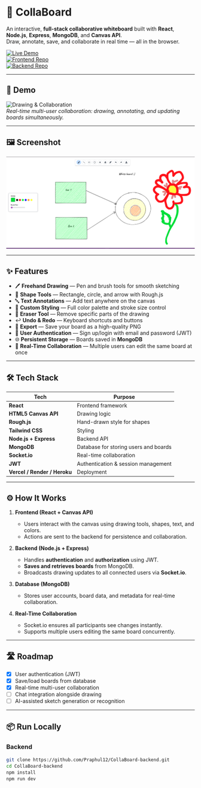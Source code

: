 # 🧠 CollaBoard

An interactive, **full-stack collaborative whiteboard** built with **React**, **Node.js**, **Express**, **MongoDB**, and **Canvas API**.  
Draw, annotate, save, and collaborate in real time — all in the browser.

[![Live Demo](https://img.shields.io/badge/Try%20it%20Live-Vercel-brightgreen)](https://white-board-rosy.vercel.app/)  
[![Frontend Repo](https://img.shields.io/badge/Frontend-GitHub-blue)](https://github.com/Praphul12/WhiteBoard)  
[![Backend Repo](https://img.shields.io/badge/Backend-GitHub-orange)](https://github.com/Praphul12/CollaBoard-backend)

---

## 🎥 Demo

![Drawing & Collaboration](Demo/collab-demo.gif)  
*Real-time multi-user collaboration: drawing, annotating, and updating boards simultaneously.*

---

## 🖼 Screenshot

![Full App UI](Demo/full-app.png)

---

## ✨ Features

- 🖊 **Freehand Drawing** — Pen and brush tools for smooth sketching  
- 📏 **Shape Tools** — Rectangle, circle, and arrow with Rough.js  
- 🔤 **Text Annotations** — Add text anywhere on the canvas  
- 🎨 **Custom Styling** — Full color palette and stroke size control  
- 🧹 **Eraser Tool** — Remove specific parts of the drawing  
- ↩️ **Undo & Redo** — Keyboard shortcuts and buttons  
- 💾 **Export** — Save your board as a high-quality PNG  
- 👥 **User Authentication** — Sign up/login with email and password (JWT)  
- 🌐 **Persistent Storage** — Boards saved in **MongoDB**  
- 🔄 **Real-Time Collaboration** — Multiple users can edit the same board at once  

---

## 🛠 Tech Stack

| Tech | Purpose |
|------|---------|
| **React** | Frontend framework |
| **HTML5 Canvas API** | Drawing logic |
| **Rough.js** | Hand-drawn style for shapes |
| **Tailwind CSS** | Styling |
| **Node.js + Express** | Backend API |
| **MongoDB** | Database for storing users and boards |
| **Socket.io** | Real-time collaboration |
| **JWT** | Authentication & session management |
| **Vercel / Render / Heroku** | Deployment |

---

## ⚙️ How It Works

1. **Frontend (React + Canvas API)**  
   - Users interact with the canvas using drawing tools, shapes, text, and colors.  
   - Actions are sent to the backend for persistence and collaboration.  

2. **Backend (Node.js + Express)**  
   - Handles **authentication** and **authorization** using JWT.  
   - **Saves and retrieves boards** from MongoDB.  
   - Broadcasts drawing updates to all connected users via **Socket.io**.  

3. **Database (MongoDB)**  
   - Stores user accounts, board data, and metadata for real-time collaboration.  

4. **Real-Time Collaboration**  
   - Socket.io ensures all participants see changes instantly.  
   - Supports multiple users editing the same board concurrently.  

---

## 🛣 Roadmap

- [x] User authentication (JWT)  
- [x] Save/load boards from database  
- [x] Real-time multi-user collaboration  
- [ ] Chat integration alongside drawing  
- [ ] AI-assisted sketch generation or recognition  

---

## 📦 Run Locally

### Backend
```bash
git clone https://github.com/Praphul12/CollaBoard-backend.git
cd CollaBoard-backend
npm install
npm run dev
